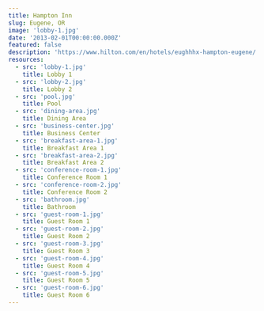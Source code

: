 ```yaml
---
title: Hampton Inn
slug: Eugene, OR
image: 'lobby-1.jpg'
date: '2013-02-01T00:00:00.000Z'
featured: false
description: 'https://www.hilton.com/en/hotels/eughhhx-hampton-eugene/'
resources:
  - src: 'lobby-1.jpg'
    title: Lobby 1
  - src: 'lobby-2.jpg'
    title: Lobby 2
  - src: 'pool.jpg'
    title: Pool
  - src: 'dining-area.jpg'
    title: Dining Area
  - src: 'business-center.jpg'
    title: Business Center
  - src: 'breakfast-area-1.jpg'
    title: Breakfast Area 1
  - src: 'breakfast-area-2.jpg'
    title: Breakfast Area 2
  - src: 'conference-room-1.jpg'
    title: Conference Room 1
  - src: 'conference-room-2.jpg'
    title: Conference Room 2
  - src: 'bathroom.jpg'
    title: Bathroom
  - src: 'guest-room-1.jpg'
    title: Guest Room 1
  - src: 'guest-room-2.jpg'
    title: Guest Room 2
  - src: 'guest-room-3.jpg'
    title: Guest Room 3
  - src: 'guest-room-4.jpg'
    title: Guest Room 4
  - src: 'guest-room-5.jpg'
    title: Guest Room 5
  - src: 'guest-room-6.jpg'
    title: Guest Room 6
---
```

